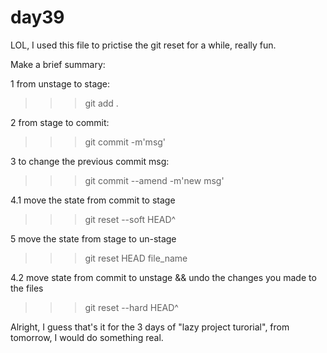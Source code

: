 # day39
LOL, I used this file to prictise the git reset for a while, really fun.

Make a brief summary:

1 from unstage to stage:
>>> git add .

2 from stage to commit:
>>> git commit -m'msg'

3 to change the previous commit msg:
>>> git commit --amend -m'new msg'

4.1 move the state from commit to stage
>>> git reset --soft HEAD^

5 move the state from stage to un-stage
>>> git reset HEAD file_name

4.2 move state from commit to unstage && undo the changes you made to the files
>>> git reset --hard HEAD^

Alright, I guess that's it for the 3 days of "lazy project turorial", from tomorrow, I would do something real.
